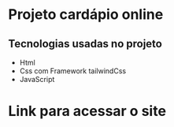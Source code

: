 # Projeto cardápio online

## Tecnologias usadas no projeto
- Html
- Css com Framework tailwindCss
- JavaScript

# Link para acessar o site